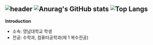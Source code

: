 ![header](https://capsule-render.vercel.app/api?type=rounded&height=300&color=0:43cea2,100:185a9d&text=wellcome&section=header&descAlign=60&animation=fadeIn&fontColor=FFFFFF&textBg=false&fontSize=100)
**![Anurag's GitHub stats](https://github-readme-stats.vercel.app/api?username=JANG-JAEHWA&show_icons=true&theme=radical)**
![Top Langs](https://github-readme-stats.vercel.app/api/top-langs/?username=JANG-JAEHWA&layout=compact)
---
 **Introduction**
- 소속: 영남대학교 학생
- 전공: 수학과, 컴퓨터공학과(제 1 복수전공)

